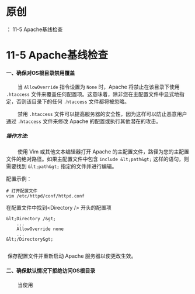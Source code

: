 # 原创
：  11-5 Apache基线检查

# 11-5 Apache基线检查

#### 一、确保对OS根目录禁用覆盖

        当 `AllowOverride` 指令设置为 `None` 时，Apache 将禁止在该目录下使用 `.htaccess` 文件来覆盖任何配置项。这意味着，除非您在主配置文件中显式地指定，否则该目录下的任何 `.htaccess` 文件都将被忽略。

        禁用 `.htaccess` 文件可以提高服务器的安全性，因为这样可以防止恶意用户通过 `.htaccess` 文件来修改 Apache 的配置或执行其他潜在的攻击。

##### 操作方法:

        使用 Vim 或其他文本编辑器打开 Apache 的主配置文件，路径为您的主配置文件的绝对路径。如果主配置文件中包含 `include &lt;path&gt;` 这样的语句，则需要找到 `&lt;path&gt;` 指定的文件并进行编辑。

配置示例：

```
# 打开配置文件
vim /etc/httpd/conf/httpd.conf
```

在配置文件中找到&lt;Directory /&gt; 开头的配置项

```
&lt;Directory /&gt;
    ...
    AllowOverride none
    ...
&lt;/Directory&gt;


```

 保存配置文件并重新启动 Apache 服务器以使更改生效。

#### 二、确保默认情况下拒绝访问OS根目录

        当使用 
